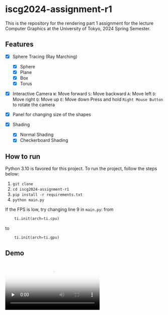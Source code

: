 # iscg2024-assignment-r1
This is the repository for the rendering part 1 assignment for the lecture Computer Graphics at the University of Tokyo, 2024 Spring Semester.
## Features
- [x] Sphere Tracing (Ray Marching)
    - [x] Sphere
    - [x] Plane
    - [x] Box
    - [x] Torus

- [x] Interactive Camera
    `W`: Move forward
    `S`: Move backward
    `A`: Move left
    `D`: Move right
    `Q`: Move up
    `E`: Move down
    Press and hold `Right Mouse Button` to rotate the camera

- [x] Panel for changing size of the shapes
- [x] Shading
    - [x] Normal Shading
    - [x] Checkerboard Shading

## How to run
Python 3.10 is favored for this project. To run the project, follow the steps below:
1. `git clone`
2. `cd iscg2024-assignment-r1`
3. `pip install -r requirements.txt`
4. `python main.py`

If the FPS is low, try changing line 9 in `main.py`:
from 
```python
    ti.init(arch=ti.cpu)
```
to
```python
    ti.init(arch=ti.gpu)
```
## Demo
<video id="video" controls="" preload="none" poster="封面">
      <source id="mp4" src="./demo.mp4" type="video/mp4">
</video>